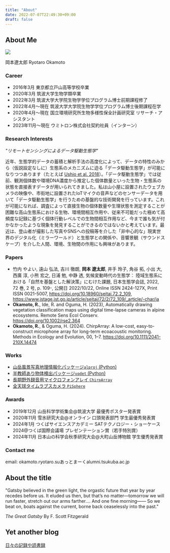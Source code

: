 ```yaml
---
title: "About"
date: 2022-07-07T22:49:30+09:00
draft: false
---
```

## About Me

![](/images/me.jpeg)

岡本遼太郎
Ryotaro Okamoto

### Career
- 2016年3月       東京都立戸山高等学校卒業
- 2020年3月       筑波大学生物学類卒業
- 2022年3月       筑波大学大学院生物学学位プログラム博士前期課程修了
- 2022年4月〜現在 筑波大学大学院生物学学位プログラム博士後期課程在学
- 2020年4月〜現在 国立環境研究所生物多様性保全計画研究室 リサーチ・アシスタント
- 2023年11月〜現在 ウミトロン株式会社契約社員（インターン）

### Research Interests
*"リモートセンシングによるデータ駆動生態学"*

近年、生態学的データの蓄積と解析手法の高度化によって、データの特性のみから（仮説設定なしに）生態系のメカニズムに迫る「データ駆動生態学」が可能になりつつあります（たとえば [Ushio et al. 2018](https://www.nature.com/articles/nature25504)）。「データ駆動生態学」では従前、観測個体数や環境DNA濃度から推定した個体数量といった生物・生態系の状態を直接表すデータが用いられてきました。私は山小屋に設置されたウェブカメラの映像や、市街地に設置されたIoTマイクの音声などのセンサーデータを用いて「データ駆動生態学」を行うための基盤的な技術開発を行っています。これが可能になれば、調査によって直接生物の個体数量や生理状態を測定することが困難な高山生態系における生物、環境間相互作用や、従来不可能だった極めて高頻度な記録に基づく個体行動レベルでの生物間相互作用など、今まで誰も気が付かなかったような現象を発見することができるのではないかと考えています。最近は、登山者が撮影した写真やSNSへの投稿等を介した「非中心的な」現実世界のデジタル化（ミラーワールド）と生態学との関係や、音響景観（サウンドスケープ）を介した人間、環境、生物間の作用にも興味があります。

### Papers
- 竹内 やよい, 遠山 弘法, 吉川 徹朗, **岡本 遼太郎**, 井手 玲子, 角谷 拓, 小出 大, 西廣 淳, 小熊 宏之, 日浦 勉, 中静 透, 気候変動時代の生態学： 陸域生態系における「自然を基盤とした解決策」にむけた課題, 日本生態学会誌, 2022, 72 巻, 2 号, p. 109-, 公開日 2022/10/22, Online ISSN 2424-127X, Print ISSN 0021-5007, https://doi.org/10.18960/seitai.72.2_109, https://www.jstage.jst.go.jp/article/seitai/72/2/72_109/_article/-char/ja  
- **Okamoto, R.**, Ide, R. and Oguma, H. (2023), Automatically drawing vegetation classification maps using digital time-lapse cameras in alpine ecosystems. Remote Sens Ecol Conserv. https://doi.org/10.1002/rse2.364  
- **Okamoto, R.**, & Oguma, H. (2024). ChirpArray: A low-cost, easy-to-construct microphone array for long-term ecoacoustic monitoring. Methods in Ecology and Evolution, 00, 1–7. https://doi.org/10.1111/2041-210X.14474   

### Works
- [山岳風景写真地理情報化パッケージ`alproj` (Python)](https://github.com/0kam/alproj)
- [半教師あり物体検出パッケージ`vodet` (Python)](https://github.com/0kam/vodet)
- [長期野外録音用マイクロフォンアレイ `ChirpArray`](https://github.com/0kam/ChirpArray)
- [全天球タイムラプスカメラ `PiSphere`](https://github.com/0kam/PiSphere)

### Awards
- 2019年12月 山岳科学学術集会@筑波大学 最優秀ポスター発表賞
- 2020年11月 雪氷研究大会@オンライン 口頭発表部門 学生最優秀発表賞
- 2024年1月 つくばサイエンスアカデミー SATテクノロジー・ショーケース2024@つくば国際会議場 プレゼンテーション賞（若手特別賞）
- 2024年11月 日本山の科学会秋季研究大会@大町山岳博物館 学生優秀発表賞

### Contact me
email: okamoto.ryotaro.suあっとまーくalumni.tsukuba.ac.jp

## About the title
"Gatsby believed in the green light, the orgastic future that year by year recedes before us. It eluded us then, but that’s no matter—tomorrow we will run faster, stretch out our arms farther…. And one fine morning——
So we beat on, boats against the current, borne back ceaselessly into the past."

*The Great Gatsby*  By F. Scott Fitzgerald

## Yet another blog
[日々の記録や読書録](https://rain-wanderer.netlify.app/)
